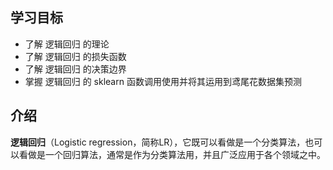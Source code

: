 ## 学习目标
* 了解 逻辑回归 的理论
* 了解 逻辑回归 的损失函数
* 了解 逻辑回归 的决策边界
* 掌握 逻辑回归 的 sklearn 函数调用使用并将其运用到鸢尾花数据集预测

## 介绍
**逻辑回归**（Logistic regression，简称LR），它既可以看做是一个分类算法，也可以看做是一个回归算法，通常是作为分类算法用，并且广泛应用于各个领域之中。



